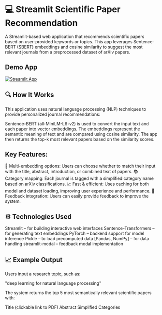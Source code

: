 # 💻 Streamlit Scientific Paper Recommendation

A Streamlit-based web application that recommends scientific papers based on user-provided keywords or topics. This app leverages Sentence-BERT (SBERT) embeddings and cosine similarity to suggest the most relevant journals from a preprocessed dataset of arXiv papers.

## Demo App

[![Streamlit App](https://static.streamlit.io/badges/streamlit_badge_black_white.svg)](https://paper-recommendation.streamlit.app)


## 🔍 How It Works

This application uses natural language processing (NLP) techniques to provide personalized journal recommendations:

Sentence-BERT (all-MiniLM-L6-v2) is used to convert the input text and each paper into vector embeddings.
The embeddings represent the semantic meaning of text and are compared using cosine similarity.
The app then returns the top-k most relevant papers based on the similarity scores.

## Key Features:
🔎 Multi-embedding options: Users can choose whether to match their input with the title, abstract, introduction, or combined text of papers.
📚 Category mapping: Each journal is tagged with a simplified category name based on arXiv classifications.
📈 Fast & efficient: Uses caching for both model and dataset loading, improving user experience and performance.
💬 Feedback integration: Users can easily provide feedback to improve the system.

## ⚙️ Technologies Used
Streamlit – for building interactive web interfaces
Sentence-Transformers – for generating text embeddings
PyTorch – backend support for model inference
Pickle – to load precomputed data
[Pandas, NumPy] – for data handling
streamlit-modal – feedback modal implementation

## 📈 Example Output
Users input a research topic, such as:

"deep learning for natural language processing"

The system returns the top 5 most semantically relevant scientific papers with:

Title (clickable link to PDF)
Abstract
Simplified Categories

